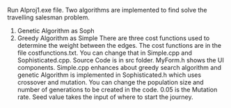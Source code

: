 Run AIproj1.exe file.
Two algorithms are implemented to find solve the travelling salesman problem.
1. Genetic Algorithm as Soph
2. Greedy Algorithm as Simple
There are three cost functions used to determine the weight between the edges. The cost functions are in the file costfunctions.txt. You can change that in Simple.cpp and Sophisticated.cpp. Source Code is in src folder. MyForm.h shows the UI components. Simple.cpp enhances about greedy search algorithm and genetic Algorithm is implemented in Sophisticated.h which uses crossover and mutation. You can change the population size and number of generations to be created in the code. 0.05 is the Mutation rate. Seed value takes the input of where to start the journey.



